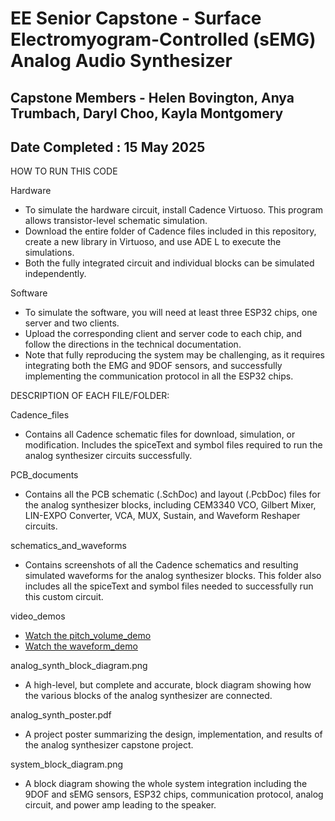 # EE Senior Capstone - Surface Electromyogram-Controlled (sEMG) Analog Audio Synthesizer
## Capstone Members - Helen Bovington, Anya Trumbach, Daryl Choo, Kayla Montgomery
## Date Completed : 15 May 2025 

HOW TO RUN THIS CODE

Hardware
- To simulate the hardware circuit, install Cadence Virtuoso. This program allows transistor-level schematic simulation.
- Download the entire folder of Cadence files included in this repository, create a new library in Virtuoso, and use ADE L to execute the simulations.
- Both the fully integrated circuit and individual blocks can be simulated independently.

Software
- To simulate the software, you will need at least three ESP32 chips, one server and two clients.
- Upload the corresponding client and server code to each chip, and follow the directions in the technical documentation.
- Note that fully reproducing the system may be challenging, as it requires integrating both the EMG and 9DOF sensors, and successfully implementing the communication protocol in all the ESP32 chips.


DESCRIPTION OF EACH FILE/FOLDER: 

Cadence_files 

- Contains all Cadence schematic files for download, simulation, or modification. Includes the spiceText and symbol files required to run the analog synthesizer circuits successfully.

PCB_documents

- Contains all the PCB schematic (.SchDoc) and layout (.PcbDoc) files for the analog synthesizer blocks, including CEM3340 VCO, Gilbert Mixer, LIN-EXPO Converter, VCA, MUX, Sustain, and Waveform Reshaper circuits.

schematics_and_waveforms

- Contains screenshots of all the Cadence schematics and resulting simulated waveforms for the analog synthesizer blocks. This folder also includes all the spiceText and symbol files needed to successfully run this custom circuit.

video_demos

- [Watch the pitch_volume_demo](https://drive.google.com/file/d/1nATk0rh68sWONzXLJCf0UebWwm36ZEd-/view?usp=drive_link)
- [Watch the waveform_demo](https://drive.google.com/file/d/1uY7D6FP98FlUV1h7C2OQBhmS08Et43su/view?usp=sharing)

analog_synth_block_diagram.png

- A high-level, but complete and accurate, block diagram showing how the various blocks of the analog synthesizer are connected.

analog_synth_poster.pdf

- A project poster summarizing the design, implementation, and results of the analog synthesizer capstone project.

system_block_diagram.png

- A block diagram showing the whole system integration including the 9DOF and sEMG sensors, ESP32 chips, communication protocol, analog circuit, and power amp leading to the speaker.

